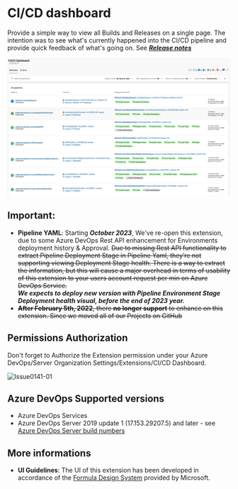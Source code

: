 # CI/CD dashboard

Provide a simple way to view all Builds and Releases on a single page.
The intention was to see what's currently happened into the CI/CD pipeline and provide quick feedback of what's going on. See ***[Release notes](https://github.com/expertasolutions/VstsDashboard/releases)***

![CICD_Screencapture](screenshots/CI_CD_Dashboard.png)

## **Important**:
- **Pipeline YAML**: Starting ***October 2023***, We've re-open this extension, due to some Azure DevOps Rest API enhancement for Environments deployment history & Approval. <s>Due to missing Rest API functionality to extract Pipeline Deployment Stage in Pipeline Yaml, they’re not supporting viewing Deployment Stage health. There is a way to extract the information, but this will cause a major overhead in terms of usability of this extension to your users account request per min on Azure DevOps Service.</s>
<br>***We expects to deploy new version with Pipeline Environment Stage Deployment health visual, before the end of 2023 year.***
- <s>**After February 5th, 2022**, there **no longer support** to enhance on this extension. Since we moved all of our Projects on GitHub</s>

## Permissions Authorization
Don't forget to Authorize the Extension permission under your Azure DevOps/Server Organization Settings/Extensions/CI/CD Dashboard.

  ![Issue0141-01](screenshots/PermissionAuth.png)

## Azure DevOps Supported versions
- Azure DevOps Services
- Azure DevOps Server 2019 update 1 (17.153.29207.5) and later - see [Azure DevOps Server build numbers](https://docs.microsoft.com/en-us/azure/devops/release-notes/features-timeline#server-build-numbers)

## More informations
- **UI Guidelines**: The UI of this extension has been developed in accordance of the [Formula Design System](https://developer.microsoft.com/en-ca/azure-devops) provided by Microsoft.

